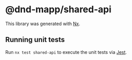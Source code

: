 # @dnd-mapp/shared-api

This library was generated with [Nx](https://nx.dev).

## Running unit tests

Run `nx test shared-api` to execute the unit tests via [Jest](https://jestjs.io).
